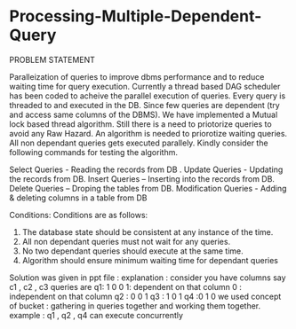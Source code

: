 # Processing-Multiple-Dependent-Query
PROBLEM STATEMENT

Paralleization of queries to improve dbms performance and to reduce waiting 
time for query execution. Currently a thread based DAG scheduler has been 
coded to acheive the parallel execution of queries. Every query is threaded to 
and executed in the DB. Since few queries are dependent (try and access same 
columns of the DBMS). We have implemented a Mutual lock based thread 
algorithm. Still there is a need to priotorize queries to avoid any Raw Hazard.
An algorithm is needed to priorotize waiting queries. All non dependant queries
gets executed parallely. Kindly consider the following commands for testing the
algorithm.

Select Queries - Reading the records from DB .
Update Queries - Updating the records from DB.
Insert Queries – Inserting into the records from DB.
Delete Queries – Droping the tables from DB.
Modification Queries - Adding & deleting columns in a table from DB

Conditions:
Conditions are as follows:
1. The database state should be consistent at any instance of the time.
2. All non dependant queries must not wait for any queries.
3. No two dependant queries should execute at the same time.
4. Algorithm should ensure minimum waiting time for dependant queries

Solution was given in ppt file :
explanation :
consider you have columns say c1 , c2 , c3
queries are               q1:  1   0    0                   1: dependent on that column    0 : independent on that column
                          q2 : 0   0    1
                          q3 : 1   0    1
                          q4  :0   1    0
we used concept of bucket : gathering in queries together and working them together. 
example : q1 , q2 , q4 can execute concurrently


